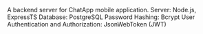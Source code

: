 A backend server for ChatApp mobile application.
Server: Node.js, ExpressTS
Database: PostgreSQL
Password Hashing: Bcrypt
User Authentication and Authorization: JsonWebToken (JWT)
